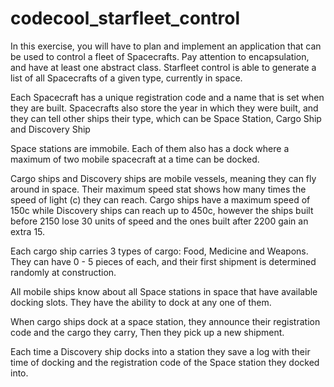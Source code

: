 # codecool_starfleet_control

In this exercise, you will have to plan and implement an application that can be used to control a fleet of Spacecrafts. Pay attention to encapsulation, and have at least one abstract class. Starfleet control is able to generate a list of all Spacecrafts of a given type, currently in space.

Each Spacecraft has a unique registration code and a name that is set when they are built. Spacecrafts also store the year in which they were built, and they can tell other ships their type, which can be Space Station, Cargo Ship and Discovery Ship

Space stations are immobile. Each of them also has a dock where a maximum of two mobile spacecraft at a time can be docked.

Cargo ships and Discovery ships are mobile vessels, meaning they can fly around in space. Their maximum speed stat shows how many times the speed of light (c) they can reach. Cargo ships have a maximum speed of 150c while Discovery ships can reach up to 450c, however the ships built before 2150 lose 30 units of speed and the ones built after 2200 gain an extra 15.

Each cargo ship carries 3 types of cargo: Food, Medicine and Weapons. They can have 0 - 5 pieces of each, and their first shipment is determined randomly at construction.	

All mobile ships know about all Space stations in space that have available docking slots. They have the ability to dock at any one of them.

When cargo ships dock at a space station, they announce their registration code and the cargo they carry, Then they pick up a new shipment.

Each time a Discovery ship docks into a station they save a log with their time of docking and the registration code of the Space station they docked into.
